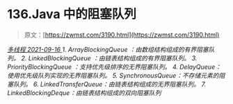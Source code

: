 <!--yml
category: 未分类
date: 0001-01-01 00:00:00
-->

# 136.Java 中的阻塞队列

> 原文：[https://zwmst.com/3190.html](https://zwmst.com/3190.html)

   [ *多线程* ](https://zwmst.com/%e5%a4%9a%e7%ba%bf%e7%a8%8b)*[ <time datetime="2021-09-17T00:23:19+08:00"> 2021-09-16 </time> ](https://zwmst.com/3190.html)  1.  ArrayBlockingQueue ：由数组结构组成的有界阻塞队列。
2.  LinkedBlockingQueue ：由链表结构组成的有界阻塞队列。
3.  PriorityBlockingQueue ：支持优先级排序的无界阻塞队列。
4.  DelayQueue：使用优先级队列实现的无界阻塞队列。
5.  SynchronousQueue：不存储元素的阻塞队列。
6.  LinkedTransferQueue：由链表结构组成的无界阻塞队列。
7.  LinkedBlockingDeque：由链表结构组成的双向阻塞队列*